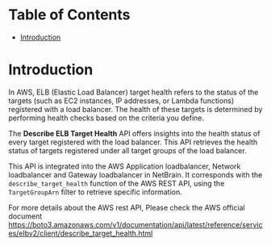 # Table of Contents
- [Introduction](#introduction)


# Introduction <a name="introduction"></a>
In AWS, ELB (Elastic Load Balancer) target health refers to the status of the targets (such as EC2 instances, IP addresses, or Lambda functions) registered with a load balancer. The health of these targets is determined by performing health checks based on the criteria you define.



The <b>Describe ELB Target Health</b> API offers insights into the health status of every target registered with the load balancer. This API retrieves the health status of targets registered under all target groups of the load balancer.

This API is integrated into the AWS Application loadbalancer, Network loadbalancer and Gateway loadbalancer in NetBrain. It corresponds with the `describe_target_health` function of the AWS REST API, using the `TargetGroupArn` filter to retrieve specific information.



For more details about the AWS rest API, Please check the AWS official document https://boto3.amazonaws.com/v1/documentation/api/latest/reference/services/elbv2/client/describe_target_health.html